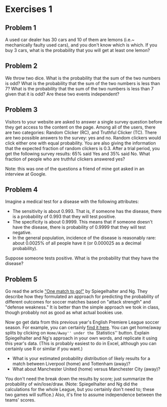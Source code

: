 # Exercises 1


## Problem 1

A used car dealer has 30 cars and 10 of them are lemons (i.e.~ mechanically faulty used cars), and you don't know which is which. If you buy 3 cars, what is the probability that you will get at least one lemon?


## Problem 2

We throw two dice. What is the probability that the sum of the two numbers is odd? What is the probability that the sum of the two numbers is less than 7? What is the probability that the sum of the two numbers is less than 7 given that it is odd? Are these two events independent?

## Problem 3

Visitors to your website are asked to answer a single survey question before they get access to the content on the page. Among all of the users, there are two categories: Random Clicker (RC), and Truthful Clicker (TC). There are two possible answers to the survey: yes and no. Random clickers would click either one with equal probability. You are also giving the information that the expected fraction of random clickers is 0.3.  After a trial period, you get the following survey results: 65% said Yes and 35% said No.   What fraction of people who are truthful clickers answered yes?

Note: this was one of the questions a friend of mine got asked in an interview at Google.  

## Problem 4

Imagine a medical test for a disease with the following  attributes:  
- The sensitivity is about 0.993. That is, if someone has the disease, there is a probability of 0.993 that they will test positive.  
- The specificity is about 0.9999. This means that if someone doesn't have the disease, there is probability of 0.9999 that they will test negative.  
- In the general population, incidence of the disease is reasonably rare: about 0.0025% of all people have it (or 0.000025 as a decimal probability).  

Suppose someone tests positive. What is the probability that they have the disease? 


## Problem 5  

Go read the article ["One match to go!"](http://faculty.chicagobooth.edu/nicholas.polson/teaching/41000/speigelhalter-epl.pdf) by Spiegelhalter and Ng.  They describe how they formulated an approach for predicting the probability of different outcomes for soccer matches based on "attack strength" and "defense weakness."  It is better than the simple approach we took in class, though probably not as good as what actual bookies use.

Now go get data from this previous year's English Premiere League soccer season.  For example, you can certainly [find it here](http://www.soccerstats.com/latest.asp?league=england).  You can get home/away splits by clicking on ``Home/Away'' under the ``Statistics'' button.   Explain Spiegelhalter and Ng's approach in your own words, and replicate it using this year's data. (This is probably easiest to do in Excel, although you can certainly use R or similar if you want.)  
- What is your estimated probability distribution of likely results for a match between Liverpool (home) and Tottenham (away)?   
- What about Manchester United (home) versus Manchester City (away)?  

You don't need the break down the results by score; just summarize the probability of win/lose/draw.  (Note: Spiegelhalter and Ng did the calculations for the whole League, but you certainly don't need to; these two games will suffice.)  Also, it's fine to assume independence between the teams' scores.

